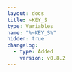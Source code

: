 ```yaml
---
layout: docs
title: ~KEY_S
type: Variables
name: "%~KEY_S%"
hidden: true
changelog:
  - type: Added
    version: v0.8.2
---
```

